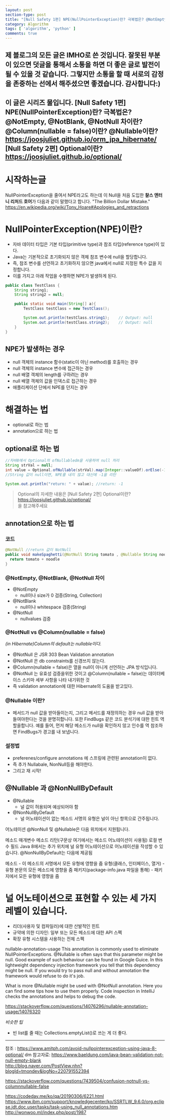 ```yaml
---
layout: post
section-type: post
title: "[Null Safety 1편] NPE(NullPointerException)란? 극복법은? @NotEmpty, @NotBlank, @NotNull 차이란? @Column(nullable = false)이란? @Nullable이란? "
category: Algorithm
tags: [ 'algorithm', 'python' ]
comments: true
---
```

제 블로그의 모든 글은 IMHO로 쓴 것입니다.
잘못된 부분이 있으면 덧글을 통해서 소통을 하면 더 좋은 글로 발전이 될 수 있을 것 같습니다.
그렇지만 소통을 할 때 서로의 감정을 존중하는 선에서 해주셨으면 좋겠습니다.
감사합니다:)
---
이 글은 시리즈 물입니다.
[Null Safety 1편] NPE(NullPointerException)란? 극복법은? @NotEmpty, @NotBlank, @NotNull 차이란? @Column(nullable = false)이란? @Nullable이란? https://joosjuliet.github.io/orm_jpa_hibernate/  
[Null Safety 2편] Optional이란? https://joosjuliet.github.io/optional/  
---

# 시작하는글
NullPointerException을 줄여서 NPE라고도 하는데 이 Null을 처음 도입한 <b>찰스 앤터니 리처드 호어</b>가 다음과 같이 말했다고 합니다.
"The Billion Dollar Mistake."
https://en.wikipedia.org/wiki/Tony_Hoare#Apologies_and_retractions




# NullPointerException(NPE)이란?

- 자바 데이터 타입은 기본 타입(primitive type)과 참조 타입(reference type)이 있다.
- Java는 기본적으로 초기화되지 않은 객체 참조 변수에 null을 할당합니다.
- 즉, 참조 변수를 선언하고 초기화하지 않으면 java에서 null로 지정된 특수 값을 지정합니다.
- 이를 가지고 아래 작업을 수행하면 NPE가 발생하게 된다.


``` java
public class TestClass {
    String string1;
    String string2 = null;

    public static void main(String[] a){
        TestClass testClass = new TestClass();

        System.out.println(testClass.string1);    // Output: null
        System.out.println(testClass.string2);    // Output: null
    }
}
```


## NPE가 발생하는 경우
- null 객체의 instance 함수(static이 아닌 method)를 호출하는 경우
- null 객체의 instance 변수에 접근하는 경우
- null 배열 객체의 length를 구하려는 경우
- null 배열 객체의 값을 인덱스로 접근하는 경우
- 애플리케이션 단에서 NPE를 던지는 경우



# 해결하는 법
- optional로 하는 법
- annotation으로 하는 법


## optional로 하는 법
``` java
//자바8에서 Optional의 ofNullabledm을 사용하여 null 처리
String strVal = null;
int value = Optional.ofNullable(strVal).map(Integer::valueOf).orElse(-1);
//String 값이 null이면, NPE를 내지 않고 대신에 -1을 리턴

System.out.println("return: " + value); //return: -1

```

> Optional의 자세한 내용은
[Null Safety 2편] Optional이란? https://joosjuliet.github.io/optional/  
을 참고해주세요




## annotation으로 하는 법
### 코드
``` java
@NotNull //return 값이 NotNull
public void makeSpaghetti(@NotNull String tomato , @Nullable String noodle) { /*매개변수가 NotNull*/
  return tomato + noodle
}
```


### @NotEmpty, @NotBlank, @NotNull 차이
- @NotEmpty
  - null이나 size가 0 검증(String, Collection)
- @NotBlank
  - null이나 whitespace 검증(String)
- @NotNull
  - nullvalues 검증





### @NotNull vs @Column(nullable = false)
*(in Hibernate)Column의 default는 nullable이다.*
- @NotNull 은 JSR 303 Bean Validation annotation
- @NotNull 은 db constraints를 신경쓰지 않는다.
- @Column(nullable = false)은 열을 null이 아니게 선언하는 JPA 방식입니다.
- @NotNull 는 유효성 검증을위한 것이고 @Column(nullable = false)는 데이터베이스 스키마 세부 사항을 나타 내기위한 것
- 즉 validation annotation에 대한 Hibernate의 도움을 받고있다.



### @Nullable 이란?
- 메서드가 null 값을 받아들이는지, 그리고 메서드를 재정의하는 경우 null 값을 받아 들여야한다는 것을 분명히합니다.
또한 FindBugs 같은 코드 분석기에 대한 힌트 역할을합니다. 예를 들어, 먼저 해당 메소드가 null을 확인하지 않고 인수를 역 참조하면 FindBugs가 경고를 내 보냅니다.

### 설정법
- preferenes/configure annotations 에 스프링에 관련된 annotation이 없다.
- 즉 추가 Nullabale, NonNull등을 해야한다.
- 그리고 재 시작!




## @Nullable 과 @NonNullByDefault
- @Nullable
  - 널 값이 허용되며 예상되어야 함
- @NonNullByDefault
  - 널 어노테이션이 없는 메소드 서명의 유형은 널이 아닌 항목으로 간주됩니다.

어노테이션 @NonNull 및 @Nullable은 다음 위치에서 지원됩니다.

메소드 매개변수
메소드 리턴(구문상 여기에서는 메소드 어노테이션이 사용됨)
로컬 변수
필드
Java 8에서는 추가 위치에 널 유형 어노테이션으로 어노테이션을 작성할 수 있습니다.
@NonNullByDefault는 다음에 제공됨

메소드 - 이 메소드의 서명에서 모든 유형에 영향을 줌
유형(클래스, 인터페이스, 열거) - 유형 본문의 모든 메소드에 영향을 줌
패키지(package-info.java 파일을 통해) - 패키지에서 모든 유형에 영향을 줌


# 널 어노테이션으로 표현할 수 있는 세 가지 레벨이 있습니다.

- 리더(사용자 및 컴파일러)에 대한 산발적인 힌트
- 규약에 의한 디자인: 일부 또는 모든 메소드에 대한 API 스펙
- 확장 유형 시스템을 사용하는 전체 스펙


nullable-annotation-usage
This annotation is commonly used to eliminate NullPointerExceptions. @Nullable is often says that this parameter might be null. Good example of such behaviour can be found in Google Guice. In this lightweight dependency injection framework you tell that this dependency might be null. If you would try to pass null and without annotation the framework would refuse to do it's job.

What is more @Nullable might be used with @NotNull annotation. Here you can find some tips how to use them properly. Code inspection in IntelliJ checks the annotations and helps to debug the code.

https://stackoverflow.com/questions/14076296/nullable-annotation-usage/14076320




*비슷한 팁*
- 빈 list를 줄 때는 Collections.emptyList()로 쓰는 게 더 좋다.

---
참조 :
https://www.amitph.com/avoid-nullpointerexception-using-java-8-optional/  dm
참고자료: https://www.baeldung.com/java-bean-validation-not-null-empty-blank  
http://blog.naver.com/PostView.nhn?blogId=tmondev&logNo=220791552394  

https://stackoverflow.com/questions/7439504/confusion-notnull-vs-columnnullable-false  

https://codeday.me/ko/qa/20190306/6221.html  
https://www.ibm.com/support/knowledgecenter/ko/SSRTLW_9.6.0/org.eclipse.jdt.doc.user/tasks/task-using_null_annotations.htm  
http://wonwoo.ml/index.php/post/1987  
